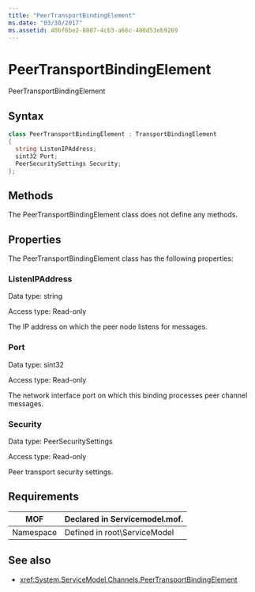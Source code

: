 ```yaml
---
title: "PeerTransportBindingElement"
ms.date: "03/30/2017"
ms.assetid: 40bf6be2-8087-4cb3-a66c-408d53eb9269
---
```

# PeerTransportBindingElement

PeerTransportBindingElement  
  
## Syntax  
  
```csharp
class PeerTransportBindingElement : TransportBindingElement  
{  
  string ListenIPAddress;  
  sint32 Port;  
  PeerSecuritySettings Security;  
};  
```  
  
## Methods  

 The PeerTransportBindingElement class does not define any methods.  
  
## Properties  

 The PeerTransportBindingElement class has the following properties:  
  
### ListenIPAddress  

 Data type: string  
  
 Access type: Read-only  
  
 The IP address on which the peer node listens for messages.  
  
### Port  

 Data type: sint32  
  
 Access type: Read-only  
  
 The network interface port on which this binding processes peer channel messages.  
  
### Security  

 Data type: PeerSecuritySettings  
  
 Access type: Read-only  
  
 Peer transport security settings.  
  
## Requirements  
  
|MOF|Declared in Servicemodel.mof.|  
|---------|-----------------------------------|  
|Namespace|Defined in root\ServiceModel|  
  
## See also

- <xref:System.ServiceModel.Channels.PeerTransportBindingElement>
